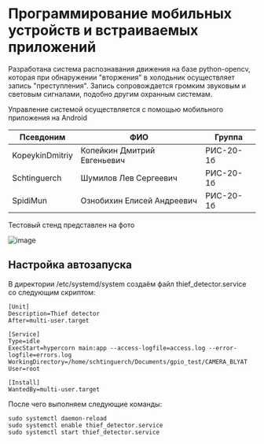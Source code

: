 # Программирование мобильных устройств и встраиваемых приложений

Разработана система распознавания движения на базе python-opencv, которая при обнаружении "вторжения" в холодьник осуществляет запись "преступления". Запись сопровождается громким звуковым и световым сигналами, подобно другим охранным системам.

Управление системой осуществляется с помощью мобильного приложения на Android

Псевдоним | ФИО | Группа
--- | --- | ---
KopeykinDmitriy | Копейкин Дмитрий Евгеньевич | РИС-20-1б
Schtinguerch | Шумилов Лев Сергеевич | РИС-20-1б
SpidiMun | Ознобихин Елисей Андреевич | РИС-20-1б

Тестовый стенд представлен на фото

![image](https://github.com/Schtinguerch/orangepi-fridge-observer/assets/67968183/c8e3f9db-3396-46ec-a239-cb9499e48cf3)

<h2>Настройка автозапуска</h2>
В директории /etc/systemd/system создаём файл thief_detector.service со следующим скриптом:


```
[Unit]
Description=Thief detector
After=multi-user.target

[Service]
Type=idle
ExecStart=hypercorn main:app --access-logfile=access.log --error-logfile=errors.log
WorkingDirectory=/home/schtinguerch/Documents/gpio_test/CAMERA_BLYAT
User=root

[Install]
WantedBy=multi-user.target
```
После чего выполняем следующие команды:

```
sudo systemctl daemon-reload
sudo systemctl enable thief_detector.service
sudo systemctl start thief_detector.service 
```

